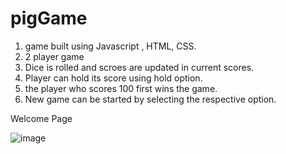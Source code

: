 # pigGame

1. game built using Javascript , HTML, CSS.
2. 2 player game
3. Dice is rolled and scroes are updated in current scores.
4. Player can hold its score using hold option. 
5. the player who scores 100 first wins the game. 
6. New game can be started by selecting the respective option.


Welcome Page

![image](https://user-images.githubusercontent.com/42065110/163679739-66ccda35-8fb3-4f4e-8f56-42f8a880763c.png)



